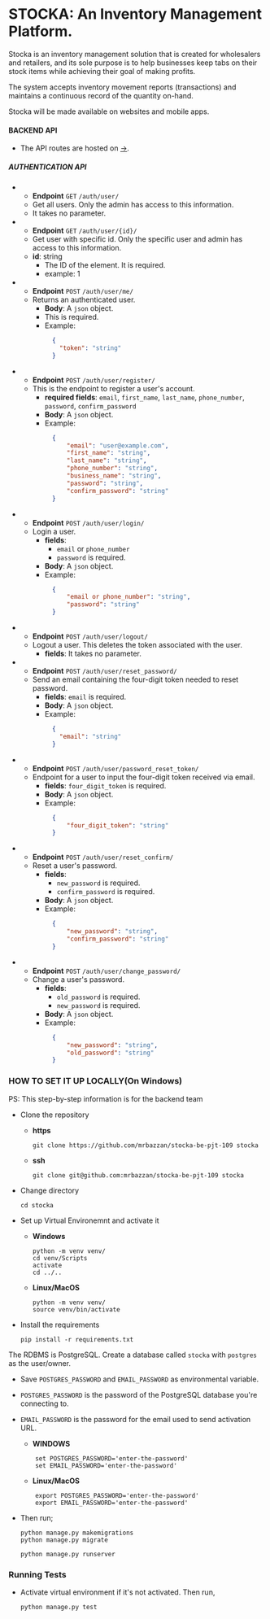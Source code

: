 
# STOCKA: An Inventory Management Platform.

Stocka is an inventory management solution that is created for wholesalers and retailers, and its sole purpose is to help businesses keep tabs on their stock items while achieving their goal of making profits.

The system accepts inventory movement reports (transactions) and maintains a continuous record of the quantity on-hand.

Stocka will be made available on websites and mobile apps.


#### BACKEND API
- The API routes are hosted on [->](https://stocka-be.herokuapp.com/).


##### AUTHENTICATION API

- 
  - **Endpoint** ``GET`` `/auth/user/`
  - Get all users. Only the admin has access to this information.
  - It takes no parameter.


- 
  - **Endpoint** ``GET`` `/auth/user/{id}/`
  - Get user with specific id. Only the specific user and admin has access to this information.
  - **id**: string
    - The ID of the element. It is required.
    - example: 1 
    

- 
    - **Endpoint** ``POST`` `/auth/user/me/`
    - Returns an authenticated user.
      - **Body**: A `json` object.
      - This is required.
      - Example: 
        ```json
          {
            "token": "string"
          }
        ```


- 
  - **Endpoint** ``POST`` `/auth/user/register/`
  - This is the endpoint to register a user's account.
    - **required fields**: `email`, `first_name`, `last_name`, `phone_number`, `password`, `confirm_password`
    - **Body**: A `json` object.
    - Example:
      ```json
        {
            "email": "user@example.com",
            "first_name": "string",
            "last_name": "string",
            "phone_number": "string",
            "business_name": "string",
            "password": "string",
            "confirm_password": "string"
        }
      ```


- 
  - **Endpoint** ``POST`` `/auth/user/login/`
  - Login a user.
    - **fields**: 
      - ``email`` or ``phone_number``
      - ``password`` is required.
    - **Body**: A `json` object.
    - Example:
      ```json
        {
            "email or phone_number": "string",
            "password": "string"
        }
      ```


- 
  - **Endpoint** ``POST`` `/auth/user/logout/`
  - Logout a user. This deletes the token associated with the user.
    - **fields**: It takes no parameter.


- 
  - **Endpoint** ``POST`` `/auth/user/reset_password/`
  - Send an email containing the four-digit token needed to reset password.
    - **fields**: ``email`` is required.
    - **Body**: A `json` object.
    - Example:
      ```json
        {
          "email": "string"
        }
      ```


- 
  - **Endpoint** ``POST`` `/auth/user/password_reset_token/`
  - Endpoint for a user to input the four-digit token received via email.
    - **fields**: ``four_digit_token`` is required.
    - **Body**: A `json` object.
    - Example:
      ```json
        {
            "four_digit_token": "string"
        }
      ```


- 
  - **Endpoint** ``POST`` `/auth/user/reset_confirm/`
  - Reset a user's password.
    - **fields**: 
      - ``new_password`` is required.
      - ``confirm_password`` is required.
    - **Body**: A `json` object.
    - Example:
      ```json
        {
            "new_password": "string",
            "confirm_password": "string"
        }
      ```


- 
  - **Endpoint** ``POST`` `/auth/user/change_password/`
  - Change a user's password.
    - **fields**: 
      - ``old_password`` is required.
      - ``new_password`` is required.
    - **Body**: A `json` object.
    - Example:
      ```json
        {
            "new_password": "string",
            "old_password": "string"
        }
      ```


### HOW TO SET IT UP LOCALLY(On Windows)
PS: This step-by-step information is for the backend team

- Clone the repository
  - **https**
      ```shell
      git clone https://github.com/mrbazzan/stocka-be-pjt-109 stocka
      ```
  - **ssh**
      ```shell
      git clone git@github.com:mrbazzan/stocka-be-pjt-109 stocka
      ```

- Change directory
    ```shell script
    cd stocka
    ```

- Set up Virtual Environemnt and activate it
  - **Windows**
      ```shell
      python -m venv venv/
      cd venv/Scripts
      activate
      cd ../..
      ```
  - **Linux/MacOS**
      ```shell
      python -m venv venv/
      source venv/bin/activate
      ```

- Install the requirements
    ```shell
    pip install -r requirements.txt
    ```

The RDBMS is PostgreSQL. Create a database called `stocka` with `postgres` as the user/owner.
  - Save `POSTGRES_PASSWORD` and `EMAIL_PASSWORD` as environmental variable.
  - `POSTGRES_PASSWORD` is the password of the PostgreSQL database you're connecting to.
  - `EMAIL_PASSWORD` is the password for the email used to send activation URL.
      - **WINDOWS**
      ```shell
          set POSTGRES_PASSWORD='enter-the-password'
          set EMAIL_PASSWORD='enter-the-password'
      ```
      - **Linux/MacOS**
      ```shell
          export POSTGRES_PASSWORD='enter-the-password'
          export EMAIL_PASSWORD='enter-the-password'
      ```

- Then run;
    ```shell script
    python manage.py makemigrations
    python manage.py migrate
     
    python manage.py runserver
    ```

### Running Tests
- Activate virtual environment if it's not activated. Then run,
  ```python
  python manage.py test
  ```
